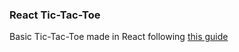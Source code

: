 ### React Tic-Tac-Toe

Basic Tic-Tac-Toe made in React following [this guide](https://reactjs.org/tutorial/tutorial.html)